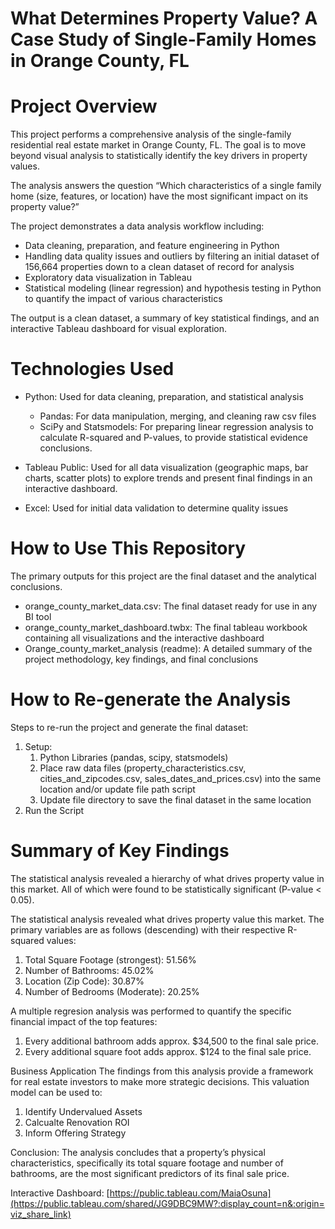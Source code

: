 # What Determines Property Value? A Case Study of Single-Family Homes in Orange County, FL

# Project Overview

This project performs a comprehensive analysis of the single-family residential real estate market in Orange County, FL. The goal is to move beyond visual analysis to statistically identify the key drivers in property values.

The analysis answers the question “Which characteristics of a single family home (size, features, or location) have the most significant impact on its property value?”

The project demonstrates a data analysis workflow including:

* Data cleaning, preparation, and feature engineering in Python  
* Handling data quality issues and outliers by filtering an initial dataset of 156,664 properties down to a clean dataset of record for analysis  
* Exploratory data visualization in Tableau  
* Statistical modeling (linear regression) and hypothesis testing in Python to quantify the impact of various characteristics

The output is a clean dataset, a summary of key statistical findings, and an interactive Tableau dashboard for visual exploration.

# Technologies Used

* Python: Used for data cleaning, preparation, and statistical analysis  
  * Pandas: For data manipulation, merging, and cleaning raw csv files  
  * SciPy and Statsmodels: For preparing linear regression analysis to calculate R-squared and P-values, to provide statistical evidence conclusions.

* Tableau Public: Used for all data visualization (geographic maps, bar charts, scatter plots) to explore trends and present final findings in an interactive dashboard.  
* Excel: Used for initial data validation to determine quality issues

# How to Use This Repository

The primary outputs for this project are the final dataset and the analytical conclusions.

* orange\_county\_market\_data.csv: The final dataset ready for use in any BI tool  
* orange\_county\_market\_dashboard.twbx: The final tableau workbook containing all visualizations and the interactive dashboard  
* Orange\_county\_market\_analysis (readme): A detailed summary of the project methodology, key findings, and final conclusions

# How to Re-generate the Analysis

Steps to re-run the project and generate the final dataset:

1. Setup:  
   1. Python Libraries (pandas, scipy, statsmodels)  
   2. Place raw data files (property\_characteristics.csv, cities\_and\_zipcodes.csv, sales\_dates\_and\_prices.csv) into the same location and/or update file path script  
   3. Update file directory to save the final dataset in the same location  
2. Run the Script

# Summary of Key Findings

The statistical analysis revealed a hierarchy of what drives property value in this market. All of which were found to be statistically significant (P-value \< 0.05).

The statistical analysis revealed what drives property value this market. The primary variables are as follows (descending) with their respective R-squared values:
1. Total Square Footage (strongest): 51.56%  
2. Number of Bathrooms: 45.02%  
3. Location (Zip Code): 30.87%  
4. Number of Bedrooms (Moderate): 20.25%


A multiple regresion analysis was performed to quantify the specific financial impact of the top features:
1. Every additional bathroom adds approx. $34,500 to the final sale price.
2. Every additional square foot adds approx. $124 to the final sale price.


Business Application
The findings from this analysis provide a framework for real estate investors to make more strategic decisions. This valuation model can be used to:
1. Identify Undervalued Assets
2. Calcualte Renovation ROI
3. Inform Offering Strategy

Conclusion: The analysis concludes that a property’s physical characteristics, specifically its total square footage and number of bathrooms, are the most significant predictors of its final sale price.

Interactive Dashboard: [https://public.tableau.com/MaiaOsuna](https://public.tableau.com/shared/JG9DBC9MW?:display_count=n&:origin=viz_share_link)

